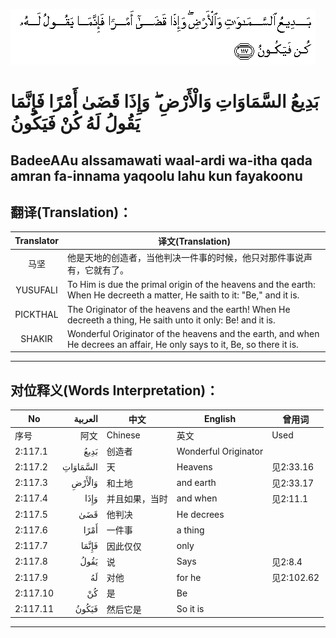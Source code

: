 ![002:117](images/002_117.gif)

#   بَدِيعُ السَّمَاوَاتِ وَالْأَرْضِ ۖ وَإِذَا قَضَىٰ أَمْرًا فَإِنَّمَا يَقُولُ لَهُ كُنْ فَيَكُونُ 

## BadeeAAu alssamawati waal-ardi wa-itha qada amran fa-innama yaqoolu lahu kun fayakoonu

## 翻译(Translation)：

| Translator | 译文(Translation)                                            |
|:----------:| ------------------------------------------------------------ |
| 马坚       | 他是天地的创造者，当他判决一件事的时候，他只对那件事说声有，它就有了。 |
| YUSUFALI   | To Him is due the primal origin of the heavens and the earth: When He decreeth a matter, He saith to it: "Be," and it is. |
| PICKTHAL   | The Originator of the heavens and the earth! When He decreeth a thing, He saith unto it only: Be! and it is. |
| SHAKIR     | Wonderful Originator of the heavens and the earth, and when He decrees an affair, He only says to it, Be, so there it is. |

---

## 对位释义(Words Interpretation)：

| No       |  العربية | 中文           | English              | 曾用词     |
| -------- | -------: | -------------- | -------------------- | ---------- |
| 序号     |     阿文 | Chinese        | 英文                 | Used       |
| 2:117.1  |     بَدِيعُ | 创造者         | Wonderful Originator |            |
| 2:117.2  | السَّمَاوَاتِ | 天             | Heavens              | 见2:33.16  |
| 2:117.3  |   وَالْأَرْضِ | 和土地         | and earth            | 见2:33.17  |
| 2:117.4  |     وَإِذَا | 并且如果，当时 | and when             | 见2:11.1   |
| 2:117.5  |      قَضَىٰ | 他判决         | He decrees           |            |
| 2:117.6  |     أَمْرًا | 一件事         | a thing              |            |
| 2:117.7  |    فَإِنَّمَا | 因此仅仅       | only                 |            |
| 2:117.8  |     يَقُولُ | 说             | Says                 | 见2:8.4    |
| 2:117.9  |       لَهُ | 对他           | for he               | 见2:102.62 |
| 2:117.10 |       كُنْ | 是             | Be                   |            |
| 2:117.11 |    فَيَكُونُ | 然后它是       | So it is             |            |

---
